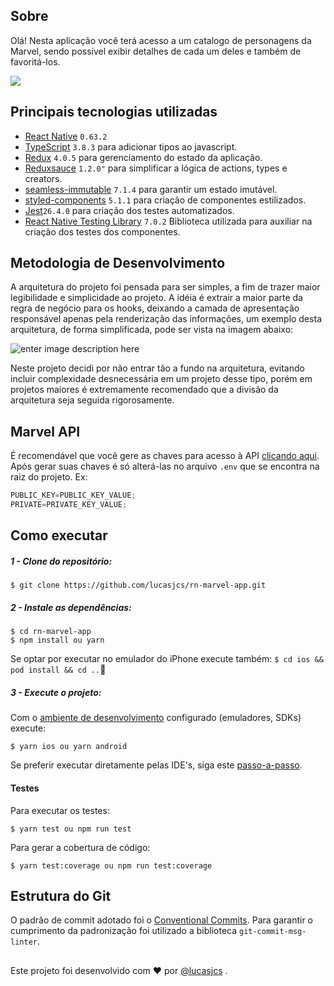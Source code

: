 

## Sobre

Olá! Nesta aplicação você terá acesso a um catalogo de personagens da Marvel, sendo possível exibir detalhes de cada um deles e também de favoritá-los.


![](marvel-app.gif)

## Principais tecnologias utilizadas
 -  [React Native](https://github.com/facebook/react-native)  `0.63.2` 
  -	[TypeScript](https://www.typescriptlang.org/) `3.8.3` para adicionar tipos ao javascript.
 - [Redux](https://webpack.js.org/)  `4.0.5` para gerenciamento do estado da aplicação.
 - [Reduxsauce](https://github.com/jkeam/reduxsauce) `1.2.0"` para simplificar a lógica de actions, types e creators.
 - [seamless-immutable](https://github.com/rtfeldman/seamless-immutable) `7.1.4` para garantir um estado imutável.
-	[styled-components](https://styled-components.com/) `5.1.1` para criação de componentes estilizados.
-	[Jest](https://github.com/facebook/jest/)`26.4.0` para criação dos testes automatizados.
-	[React Native Testing Library](https://github.com/callstack/react-native-testing-library) `7.0.2` Biblioteca utilizada para auxiliar na criação dos testes dos componentes.
## Metodologia de Desenvolvimento

A arquitetura do projeto foi pensada para ser simples, a fim de trazer maior legibilidade e simplicidade ao projeto. A idéia é extrair a maior parte da regra de negócio para os hooks, deixando a camada de apresentação responsável apenas pela renderização das informações, um exemplo desta arquitetura, de forma simplificada, pode ser vista na imagem abaixo:

![enter image description here](https://i.imgur.com/q4aYfWi.png)

Neste projeto decidi por não entrar tão a fundo na arquitetura, evitando incluir complexidade desnecessária em um projeto desse tipo, porém em projetos maiores é extremamente recomendado que a divisão da arquitetura seja seguida rigorosamente.

## Marvel API

É recomendável que você gere as chaves para acesso à API [clicando aqui](https://developer.marvel.com/). Após gerar suas chaves é só alterá-las no arquivo `.env` que se encontra na raiz do projeto. Ex:

```js
PUBLIC_KEY=PUBLIC_KEY_VALUE;
PRIVATE=PRIVATE_KEY_VALUE;
```

## Como executar


##### 1 - Clone do repositório:
```
$ git clone https://github.com/lucasjcs/rn-marvel-app.git
```
##### 2 - Instale as dependências:
```
$ cd rn-marvel-app
$ npm install ou yarn 
```
Se optar por executar no emulador do iPhone execute também:
`$ cd ios && pod install && cd ..`
##### 3 - Execute o projeto:
Com o [ambiente de desenvolvimento](https://github.com/lucasjcs/react-native-run-tutorial)  configurado (emuladores, SDKs) execute:
```
$ yarn ios ou yarn android
```
Se preferir executar diretamente pelas IDE's, siga este [passo-a-passo](https://github.com/lucasjcs/rn-mobile-guideline).

#### Testes
Para executar os testes:
```
$ yarn test ou npm run test
```

Para gerar a cobertura de código:
```
$ yarn test:coverage ou npm run test:coverage
```


## Estrutura do Git
O padrão de commit adotado foi o [Conventional Commits](https://www.conventionalcommits.org/en/v1.0.0/).
Para garantir o cumprimento da padronização foi utilizado a biblioteca `git-commit-msg-linter`.


## 
Este projeto foi desenvolvido com  :heart: por  [@lucasjcs](https://github.com/lucasjcs) .
